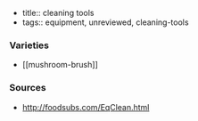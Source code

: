 - title:: cleaning tools
- tags:: equipment, unreviewed, cleaning-tools

### Varieties
* [[mushroom-brush]]

### Sources
* http://foodsubs.com/EqClean.html
